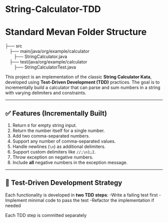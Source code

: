 # String-Calculator-TDD

# Standard Mevan Folder Structure

├── src <br>
&emsp;├── main/java/org/example/calculator <br>
&emsp;&emsp;├── StringCalculator.java <br>
&emsp;├── test/java/org/example/calculator <br>
&emsp;&emsp;├── StringCalculatorTest.java <br>

This project is an implementation of the classic **String Calculator Kata**, developed using **Test-Driven Development (TDD)** practices. The goal is to incrementally build a calculator that can parse and sum numbers in a string with varying delimiters and constraints.

---

## ✅ Features (Incrementally Built)

1. Return `0` for empty string input.
2. Return the number itself for a single number.
3. Add two comma-separated numbers.
4. Support any number of comma-separated values.
5. Handle newlines (`\n`) as additional delimiters.
6. Support custom delimiters like `//;\n1;2`.
7. Throw exception on negative numbers.
8. Include **all** negative numbers in the exception message.

---

## 🧪 Test-Driven Development Strategy

Each functionality is developed in **two TDD steps**:
-Write a failing test first
-Implement minimal code to pass the test
-Refactor the implementation if needed

Each TDD step is committed separately

